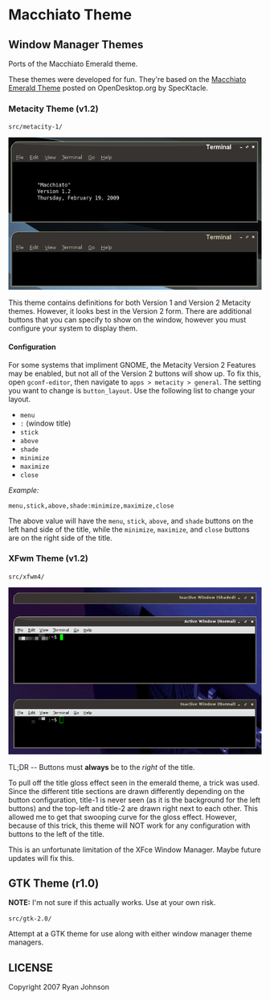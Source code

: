 # Macchiato Theme


## Window Manager Themes
Ports of the Macchiato Emerald theme.

These themes were developed for fun.  They're based on the
[Macchiato Emerald Theme](https://opendesktop.org/content/show.php/Macchiato?content=96151)
posted on OpenDesktop.org by SpecKtacle.


### Metacity Theme (v1.2)

`src/metacity-1/`

![metacity preview](./preview/metacity.png)

This theme contains definitions for both Version 1 and Version 2 Metacity
themes.  However, it looks best in the Version 2 form.  There are additional
buttons that you can specify to show on the window, however you must configure
your system to display them.


#### Configuration
For some systems that impliment GNOME, the Metacity Version 2 Features may be
enabled, but not all of the Version 2 buttons will show up.  To fix this, open
`gconf-editor`, then navigate to `apps > metacity > general`.  The setting you
want to change is `button_layout`.  Use the following list to change your layout.

- `menu`
- `:` (window title)
- `stick`
- `above`
- `shade`
- `minimize`
- `maximize`
- `close`

_Example:_

```
menu,stick,above,shade:minimize,maximize,close
```

The above value will have the `menu`, `stick`, `above`, and `shade` buttons on
the left hand side of the title, while the `minimize`, `maximize`, and `close`
buttons are on the right side of the title.



### XFwm Theme (v1.2)

`src/xfwm4/`

![xfwm preview](./preview/xfwm.png)

TL;DR -- Buttons must **always** be to the _right_ of the title.


To pull off the title gloss effect seen in the emerald theme, a trick was used.
Since the different title sections are drawn differently depending on the button
configuration, title-1 is never seen (as it is the background for the left
buttons) and the top-left and title-2 are drawn right next to each other. This
allowed me to get that swooping curve for the gloss effect.  However, because of
this trick, this theme will NOT work for any configuration with buttons to the
left of the title.

This is an unfortunate limitation of the XFce Window Manager.  Maybe future
updates will fix this.



## GTK Theme (r1.0)
**NOTE:** I'm not sure if this actually works. Use at your own risk.

`src/gtk-2.0/`

Attempt at a GTK theme for use along with either window manager theme
managers.


## LICENSE
Copyright 2007 Ryan Johnson
